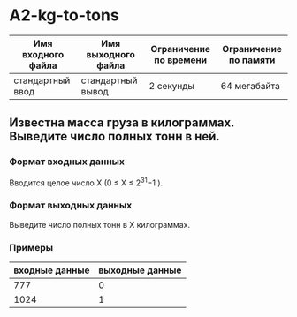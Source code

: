 # A2-kg-to-tons

|Имя входного файла|Имя выходного файла|Ограничение по времени|Ограничение по памяти|
|-|-|-|-|
|стандартный ввод|стандартный вывод|2 секунды|64 мегабайта

## Известна масса груза в килограммах. Выведите число полных тонн в ней.
### Формат входных данных
Вводится целое число X (0 ≤ X ≤ 2<sup>31</sup>−1 ).
### Формат выходных данных
Выведите число полных тонн в X килограммах.
### Примеры
|входные данные|выходные данные|
|-|-|
|777|0|
|1024|1|
